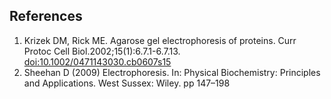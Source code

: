 ## References

1. Krizek DM, Rick ME. Agarose gel electrophoresis of proteins. Curr Protoc Cell Biol.2002;15(1):6.7.1-6.7.13. [doi:10.1002/0471143030.cb0607s15]( https://doi.org/10.1002/0471143030.cb0607s15)
2. Sheehan D (2009) Electrophoresis. In: Physical Biochemistry: Principles and Applications. West Sussex: Wiley. pp 147–198
